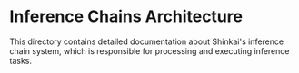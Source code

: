 # Inference Chains Architecture

This directory contains detailed documentation about Shinkai's inference chain system, which is responsible for processing and executing inference tasks.
